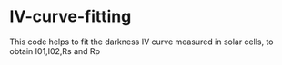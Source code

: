 # IV-curve-fitting
This code helps to fit the darkness IV curve measured in solar cells, to obtain I01,I02,Rs and Rp
